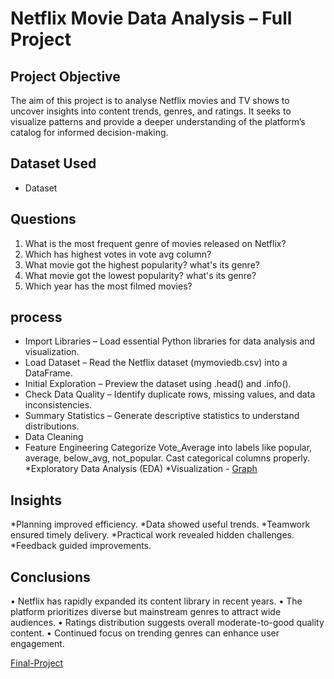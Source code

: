 # Netflix Movie Data Analysis – Full Project

## Project Objective
The aim of this project is to analyse Netflix movies and TV shows to uncover insights into content trends, genres, and ratings. It seeks to visualize patterns and provide a deeper understanding of the platform’s catalog for informed decision-making.

## Dataset Used
- <a herf="https://github.com/saraswat10/Netflix-Movie-Data-Analysis/blob/main/movies%20data.csv">Dataset</a>

## Questions
1)	What is the most frequent genre of movies released on Netflix?
2)	Which has highest votes in vote avg column?
3)	What movie got the highest popularity? what's its genre?
4)	What movie got the lowest popularity? what's its genre?
5)	Which year has the most filmed movies?


## process
* Import Libraries – Load essential Python libraries for data analysis and visualization.
* Load Dataset – Read the Netflix dataset (mymoviedb.csv) into a DataFrame.
* Initial Exploration – Preview the dataset using .head() and .info().
* Check Data Quality – Identify duplicate rows, missing values, and data inconsistencies.
* Summary Statistics – Generate descriptive statistics to understand distributions.
* Data Cleaning
* Feature Engineering
   Categorize Vote_Average into labels like popular, average, below_avg, not_popular.
   Cast categorical columns properly.
*Exploratory Data Analysis (EDA)
*Visualization - <a href="https://github.com/saraswat10/Netflix-Movie-Data-Analysis/blob/main/graph.PNG)">Graph</a>

## Insights
*Planning improved efficiency.
*Data showed useful trends.
*Teamwork ensured timely delivery.
*Practical work revealed hidden challenges.
*Feedback guided improvements.

## Conclusions
•	Netflix has rapidly expanded its content library in recent years.
•	The platform prioritizes diverse but mainstream genres to attract wide audiences.
•	Ratings distribution suggests overall moderate-to-good quality content.
•	Continued focus on trending genres can enhance user engagement.


<a href="https://github.com/saraswat10/Netflix-Movie-Data-Analysis/blob/main/Netflix%20movies%20project%20code.ipynb">Final-Project</a>
